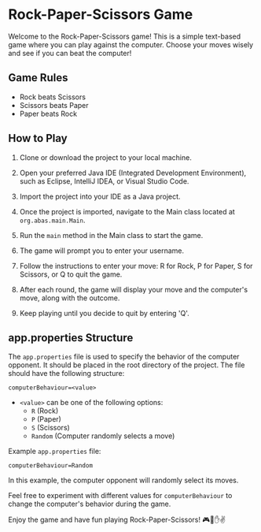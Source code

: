 # Rock-Paper-Scissors Game

Welcome to the Rock-Paper-Scissors game! This is a simple text-based game where you can play against the computer. Choose your moves wisely and see if you can beat the computer!

## Game Rules

- Rock beats Scissors
- Scissors beats Paper
- Paper beats Rock

## How to Play

1. Clone or download the project to your local machine.

2. Open your preferred Java IDE (Integrated Development Environment), such as Eclipse, IntelliJ IDEA, or Visual Studio Code.

3. Import the project into your IDE as a Java project.

4. Once the project is imported, navigate to the Main class located at `org.abas.main.Main`.

5. Run the `main` method in the Main class to start the game.

6. The game will prompt you to enter your username.

7. Follow the instructions to enter your move: R for Rock, P for Paper, S for Scissors, or Q to quit the game.

8. After each round, the game will display your move and the computer's move, along with the outcome.

9. Keep playing until you decide to quit by entering 'Q'.

## app.properties Structure

The `app.properties` file is used to specify the behavior of the computer opponent. It should be placed in the root directory of the project. The file should have the following structure:

`computerBehaviour=<value>`

- `<value>` can be one of the following options:
    - `R` (Rock)
    - `P` (Paper)
    - `S` (Scissors)
    - `Random` (Computer randomly selects a move)

Example `app.properties` file:

`computerBehaviour=Random`

In this example, the computer opponent will randomly select its moves.

Feel free to experiment with different values for `computerBehaviour` to change the computer's behavior during the game.

Enjoy the game and have fun playing Rock-Paper-Scissors! 🎮👊✋✌️